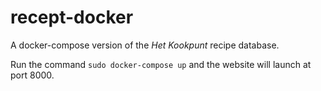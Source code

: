# recept-docker
A docker-compose version of the *Het Kookpunt* recipe database.

Run the command `sudo docker-compose up` and the website will launch at port 8000.
